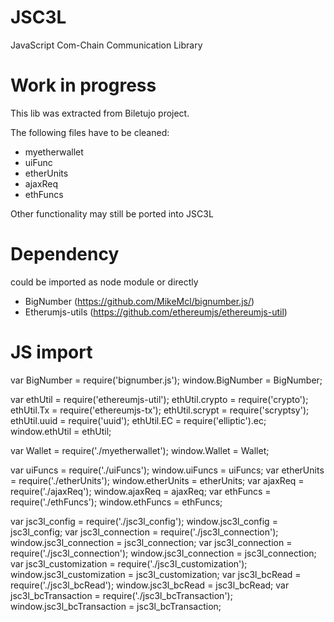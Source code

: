 # JSC3L
JavaScript Com-Chain Communication Library

# Work in progress
This lib was extracted from Biletujo project.

The following files have to be cleaned:
 - myetherwallet
 - uiFunc
 - etherUnits
 - ajaxReq
 - ethFuncs

Other functionality may still be ported into JSC3L

# Dependency
could be imported as node module or directly

 - BigNumber (https://github.com/MikeMcl/bignumber.js/)
 - Etherumjs-utils (https://github.com/ethereumjs/ethereumjs-util)
 
 
# JS import

var BigNumber = require('bignumber.js');
window.BigNumber = BigNumber;

var ethUtil = require('ethereumjs-util');
ethUtil.crypto = require('crypto');
ethUtil.Tx = require('ethereumjs-tx');
ethUtil.scrypt = require('scryptsy');
ethUtil.uuid = require('uuid');
ethUtil.EC = require('elliptic').ec;
window.ethUtil = ethUtil;

var Wallet = require('./myetherwallet');
window.Wallet = Wallet;

var uiFuncs = require('./uiFuncs');
window.uiFuncs = uiFuncs;
var etherUnits = require('./etherUnits');
window.etherUnits = etherUnits;
var ajaxReq = require('./ajaxReq');
window.ajaxReq = ajaxReq;
var ethFuncs = require('./ethFuncs');
window.ethFuncs = ethFuncs;


var jsc3l_config = require('./jsc3l_config');
window.jsc3l_config = jsc3l_config;
var jsc3l_connection = require('./jsc3l_connection');
window.jsc3l_connection = jsc3l_connection;
var jsc3l_connection = require('./jsc3l_connection');
window.jsc3l_connection = jsc3l_connection;
var jsc3l_customization = require('./jsc3l_customization');
window.jsc3l_customization = jsc3l_customization;
var jsc3l_bcRead = require('./jsc3l_bcRead');
window.jsc3l_bcRead = jsc3l_bcRead;
var jsc3l_bcTransaction = require('./jsc3l_bcTransaction');
window.jsc3l_bcTransaction = jsc3l_bcTransaction;
